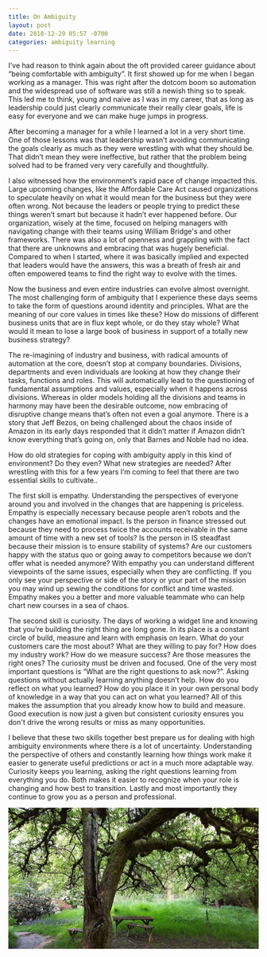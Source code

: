 ```yaml
---
title: On Ambiguity 
layout: post
date: 2018-12-29 05:57 -0700
categories: ambiguity learning 
---
```


I’ve had reason to think again about the oft provided career guidance about “being comfortable with ambiguity”.  It first showed up for me when I began working as a manager.  This was right after the dotcom boom so automation and the widespread use of software was still a newish thing so to speak.  This led me to think, young and naive as I was in my career, that as long as leadership could just clearly communicate their really clear goals, life is easy for everyone and we can make huge jumps in progress.

After becoming a manager for a while I learned a lot in a very short time.  One of those lessons was that leadership wasn’t avoiding communicating the goals clearly as much as they were wrestling with what they should be.   That didn’t mean they were ineffective, but rather that the problem being solved had to be framed very very carefully and thoughtfully.

I also witnessed how the environment’s rapid pace of change impacted this.  Large upcoming changes, like the Affordable Care Act caused organizations to speculate heavily on what it would mean for the business but they were often wrong.  Not because the leaders or people trying to predict these things weren’t smart but because it hadn’t ever happened before.  Our organization, wisely at the time, focused on helping managers with navigating change with their teams using William Bridge's and other frameworks.  There was also a lot of openness and grappling with the fact that there are unknowns and embracing that was hugely beneficial.  Compared to when I started, where it was basically implied and expected that leaders would have the answers, this was a breath of fresh air and often empowered teams to find the right way to evolve with the times.

Now the business and even entire industries can evolve almost overnight.  The most challenging form of ambiguity that I experience these days seems to take the form of questions around identity and principles.  What are the meaning of our core values in times like these?  How do missions of different business units that are in flux kept whole, or do they stay whole?  What would it mean to lose a large book of business in support of a totally new business strategy?

The re-imagining of industry and business, with radical amounts of automation at the core, doesn’t stop at company boundaries.  Divisions, departments and even individuals are looking at how they change their tasks, functions and roles.   This will automatically lead to the questioning of fundamental assumptions and values, especially when it happens across divisions.  Whereas in older models holding all the divisions and teams in harmony may have been the desirable outcome, now embracing of disruptive change means that’s often not even a goal anymore.  There is a story that Jeff Bezos, on being challenged about the chaos inside of Amazon in its early days responded that it didn’t matter if Amazon didn’t know everything that’s going on, only that Barnes and Noble had no idea.  

How do old strategies for coping with ambiguity apply in this kind of environment?  Do they even?  What new strategies are needed?  After wrestling with this for a few years I’m coming to feel that there are two essential skills to cultivate..

The first skill is empathy.  Understanding the perspectives of everyone around you and involved in the changes that are happening is priceless.  Empathy is especially necessary because people aren’t robots and the changes have an emotional impact.  Is the person in finance stressed out because they need to process twice the accounts receivable in the same amount of time with a new set of tools?  Is the person in IS steadfast because their mission is to ensure stability of systems?  Are our customers happy with the status quo or going away to competitors because we don’t offer what is needed anymore?  With empathy you can understand different viewpoints of the same issues, especially when they are conflicting.  If you only see your perspective or side of the story or your part of the mission you may wind up sewing the conditions for conflict and time wasted.  Empathy makes you a better and more valuable teammate who can help chart new courses in a sea of chaos.

The second skill is curiosity.  The days of working a widget line and knowing that you’re building the right thing are long gone.  In its place is a constant circle of build, measure and learn with emphasis on learn.  What do your customers care the most about?  What are they willing to pay for?  How does my industry work?  How do we measure success?  Are those measures the right ones?  The curiosity must be driven and focused.  One of the very most important questions is “What are the right questions to ask now?”.  Asking questions without actually learning anything doesn’t help.  How do you reflect on what you learned?  How do you place it in your own personal body of knowledge in a way that you can act on what you learned?  All of this makes the assumption that you already know how to build and measure.  Good execution is now just a given but consistent curiosity ensures you don't drive the wrong results or miss as many opportunities.

I believe that these two skills together best prepare us for dealing with high ambiguity environments where there is a lot of uncertainty.  Understanding the perspective of others and constantly learning how things work make it easier to generate useful predictions or act in a much more adaptable way.  Curiosity keeps you learning, asking the right questions learning from everything you do.  Both makes it easier to recognize when your role is changing and how best to transition.  Lastly and most importantly they continue to grow you as a person and professional.

![Old Apple Trees](/images/OldApple.jpg)

